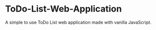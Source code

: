 # ToDo-List-Web-Application
A simple to use ToDo List web application made with vanilla JavaScript. 
